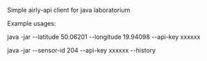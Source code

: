 Simple airly-api client for java laboratorium

Example usages:

java -jar <jar-name> --latitude 50.06201 --longitude 19.94098 --api-key xxxxxx

java -jar <jar-name> --sensor-id 204 --api-key xxxxxx --history
